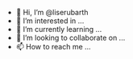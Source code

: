 - 👋 Hi, I’m @liserubarth
- 👀 I’m interested in ... 
- 🌱 I’m currently learning ...
- 💞️ I’m looking to collaborate on ...
- 📫 How to reach me ...

<!---
liserubarth/liserubarth is a ✨ special ✨ repository because its `README.md` (this file) appears on your GitHub profile.
You can click the Preview link to take a look at your changes.
--->
